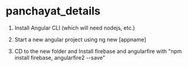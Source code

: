 # panchayat_details
1. Install Angular CLI (which will need nodejs, etc.)

2. Start a new angular project using ng new [appname]

3. CD to the new folder and Install firebase and angularfire with "npm install firebase, angularfire2 --save"
